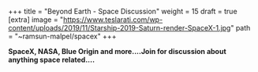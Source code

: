 
+++
title = "Beyond Earth - Space Discussion"
weight = 15
draft = true
[extra]
image = "https://www.teslarati.com/wp-content/uploads/2019/11/Starship-2019-Saturn-render-SpaceX-1.jpg"
path = "~ramsun-malpel/spacex"
+++

**SpaceX, NASA, Blue Origin and more....Join for discussion about anything space related....**

